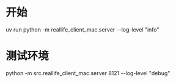 # 开始
uv run python -m reallife_client_mac.server --log-level "info"
# 测试环境
python -m src.reallife_client_mac.server 8121 --log-level "debug"

